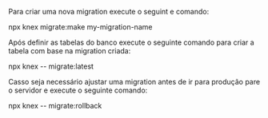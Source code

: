 Para criar uma nova migration execute o seguint e comando:

npx knex migrate:make my-migration-name


Após definir as tabelas do banco execute o seguinte comando para criar a tabela com base na migration criada:

npx knex -- migrate:latest

Casso seja necessário ajustar uma migration antes de ir para produção pare o servidor e execute o seguinte comando:

npx knex -- migrate:rollback